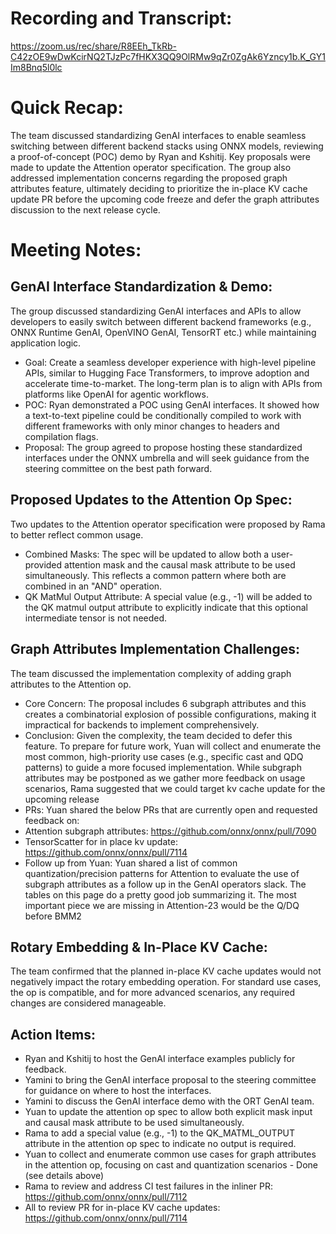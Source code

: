 # Recording and Transcript:
https://zoom.us/rec/share/R8EEh_TkRb-C42zOE9wDwKcirNQ2TJzPc7fHKX3QQ9OlRMw9qZr0ZgAk6Yzncy1b.K_GY1Im8Bnq5l0lc

# Quick Recap:
The team discussed standardizing GenAI interfaces to enable seamless switching between different backend stacks using ONNX models, reviewing a proof-of-concept (POC) demo by Ryan and Kshitij. Key proposals were made to update the Attention operator specification. The group also addressed implementation concerns regarding the proposed graph attributes feature, ultimately deciding to prioritize the in-place KV cache update PR before the upcoming code freeze and defer the graph attributes discussion to the next release cycle.

# Meeting Notes:

## GenAI Interface Standardization & Demo:
The group discussed standardizing GenAI interfaces and APIs to allow developers to easily switch between different backend frameworks (e.g., ONNX Runtime GenAI, OpenVINO GenAI, TensorRT etc.) while maintaining application logic.
- Goal: Create a seamless developer experience with high-level pipeline APIs, similar to Hugging Face Transformers, to improve adoption and accelerate time-to-market. The long-term plan is to align with APIs from platforms like OpenAI for agentic workflows.
- POC: Ryan demonstrated a POC using GenAI interfaces. It showed how a text-to-text pipeline could be conditionally compiled to work with different frameworks with only minor changes to headers and compilation flags.
- Proposal: The group agreed to propose hosting these standardized interfaces under the ONNX umbrella and will seek guidance from the steering committee on the best path forward.

## Proposed Updates to the Attention Op Spec:
Two updates to the Attention operator specification were proposed by Rama to better reflect common usage.
 - Combined Masks: The spec will be updated to allow both a user-provided attention mask and the causal mask attribute to be used simultaneously. This reflects a common pattern where both are combined in an "AND" operation.
 - QK MatMul Output Attribute: A special value (e.g., -1) will be added to the QK matmul output attribute to explicitly indicate that this optional intermediate tensor is not needed.

## Graph Attributes Implementation Challenges:
The team discussed the implementation complexity of adding graph attributes to the Attention op.
- Core Concern: The proposal includes 6 subgraph attributes and this creates a combinatorial explosion of possible configurations, making it impractical for backends to implement comprehensively.
- Conclusion: Given the complexity, the team decided to defer this feature. To prepare for future work, Yuan will collect and enumerate the most common, high-priority use cases (e.g., specific cast and QDQ patterns) to guide a more focused implementation. While subgraph attributes may be postponed as we gather more feedback on usage scenarios, Rama suggested that we could target kv cache update for the upcoming release
- PRs: Yuan shared the below PRs that are currently open and requested feedback on:
- Attention subgraph attributes: https://github.com/onnx/onnx/pull/7090
- TensorScatter for in place kv update: https://github.com/onnx/onnx/pull/7114
- Follow up from Yuan: Yuan shared a list of common quantization/precision patterns for Attention to evaluate the use of subgraph attributes as a follow up in the GenAI operators slack. The tables on this page do a pretty good job summarizing it. The most important piece we are missing in Attention-23 would be the Q/DQ before BMM2

## Rotary Embedding & In-Place KV Cache:
The team confirmed that the planned in-place KV cache updates would not negatively impact the rotary embedding operation. For standard use cases, the op is compatible, and for more advanced scenarios, any required changes are considered manageable.

## Action Items:
- Ryan and Kshitij to host the GenAI interface examples publicly for feedback.
- Yamini to bring the GenAI interface proposal to the steering committee for guidance on where to host the interfaces.
- Yamini to discuss the GenAI interface demo with the ORT GenAI team.
- Yuan to update the attention op spec to allow both explicit mask input and causal mask attribute to be used simultaneously.
- Rama to add a special value (e.g., -1) to the QK_MATML_OUTPUT attribute in the attention op spec to indicate no output is required.
- Yuan to collect and enumerate common use cases for graph attributes in the attention op, focusing on cast and quantization scenarios - Done (see details above)
- Rama to review and address CI test failures in the inliner PR: https://github.com/onnx/onnx/pull/7112
- All to review PR for in-place KV cache updates: https://github.com/onnx/onnx/pull/7114
